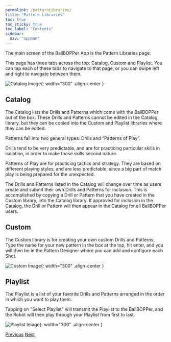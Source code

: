 ```yaml
---
permalink: /patternLibraries/
title: "Pattern Libraries"
toc: true
toc_sticky: true
toc_label: "Contents"
sidebar:
  nav: "appman"
---
```

The main screen of the BallBOPPer App is the Pattern Libraries page.

This page has three tabs across the top: Catalog, Custom and Playlist. You can tap each of these tabs to navigate to that page, or you can swipe left and right to navigate between them.

![Catalog Image](../assets/images/Catalog.jpg){: width="300" .align-center } 

## Catalog
The Catalog lists the Drills and Patterns which come with the BallBOPPer out of the box. These Drills and Patterns cannot be edited in the Catalog library, but they can be copied into the Custom and Playlist libraries where they can be edited.

Patterns fall into two general types: Drills and “Patterns of Play”.

Drills tend to be very predictable, and are for practicing particular skills in isolation, in order to make those skills second nature.

Patterns of Play are for practicing tactics and strategy. They are based on different playing styles, and are less predictable, since a big part of match play is being prepared for the unexpected.

The Drills and Patterns listed in the Catalog will change over time as users create and submit their own Drills and Patterns for inclusion. This is accomplished by copying a Drill or Pattern that you have created in the Custom library, into the Catalog library. If approved for inclusion in the Catalog, the Drill or Pattern will then appear in the Catalog for all BallBOPPer users.

## Custom
The Custom library is for creating your own custom Drills and Patterns. Type the name for your new pattern in the box at the top, hit enter, and you will then be in the Pattern Designer where you can add and configure each Shot.

![Custom Image](../assets/images/Custom.jpg){: width="300" .align-center } 

## Playlist
The Playlist is a list of your favorite Drills and Patterns arranged in the order in which you want to play them.

Tapping on "Select Playlist" will transmit the Playlist to the BallBOPPer, and the Robot will then play through your Playlist from first to last.

![Playlist Image](../assets/images/Playlist.jpg){: width="300" .align-center } 

  <nav class="pagination">
      <a href="/BallBOPPer/appmanconnect/" class="pagination--pager" title="Connect">Previous</a>
      <a href="/BallBOPPer/patternDesigner/" class="pagination--pager" title="Pattern Designer">Next</a> 
  </nav>
